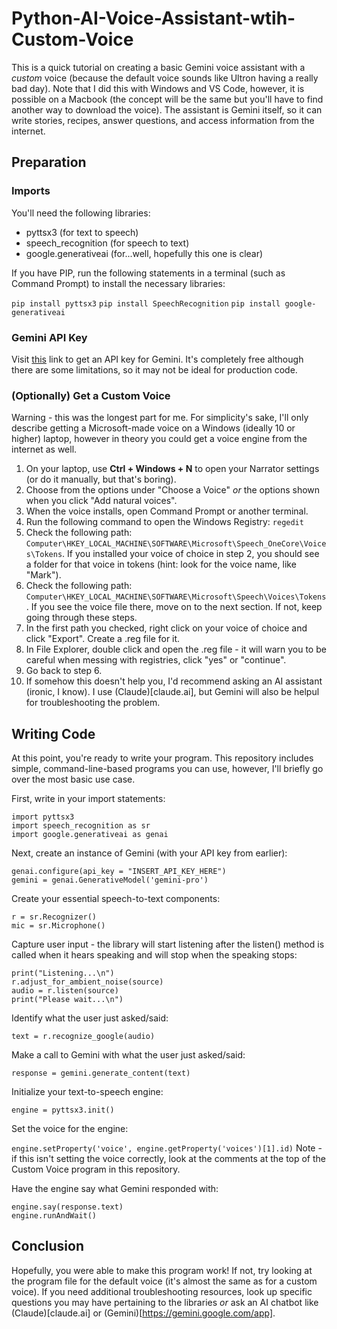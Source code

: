 # Python-AI-Voice-Assistant-wtih-Custom-Voice

This is a quick tutorial on creating a basic Gemini voice assistant with a *custom* voice (because the default voice sounds like Ultron having a really bad day). Note that I did this with Windows and VS Code, however, it is possible on a Macbook (the concept will be the same but you'll have to find another way to download the voice). The assistant is Gemini itself, so it can write stories, recipes, answer questions, and access information from the internet.

## Preparation

### Imports

You'll need the following libraries:
- pyttsx3 (for text to speech)
- speech_recognition (for speech to text)
- google.generativeai (for...well, hopefully this one is clear)

If you have PIP, run the following statements in a terminal (such as Command Prompt) to install the necessary libraries:

`pip install pyttsx3`
`pip install SpeechRecognition`
`pip install google-generativeai`


### Gemini API Key

Visit [this](https://aistudio.google.com/app/apikey) link to get an API key for Gemini. It's completely free although there are some limitations, so it may not be ideal for production code.

### (Optionally) Get a Custom Voice

Warning - this was the longest part for me. For simplicity's sake, I'll only describe getting a Microsoft-made voice on a Windows (ideally 10 or higher) laptop, however in theory you could get a voice engine from the internet as well.

1. On your laptop, use **Ctrl + Windows + N** to open your Narrator settings (or do it manually, but that's boring).
2. Choose from the options under "Choose a Voice" *or* the options shown when you click "Add natural voices".
3. When the voice installs, open Command Prompt or another terminal.
4. Run the following command to open the Windows Registry: `regedit`
5. Check the following path: `Computer\HKEY_LOCAL_MACHINE\SOFTWARE\Microsoft\Speech_OneCore\Voices\Tokens`. If you installed your voice of choice in step 2, you should see a folder for that voice in tokens (hint: look for the voice name, like "Mark").
6. Check the following path: `Computer\HKEY_LOCAL_MACHINE\SOFTWARE\Microsoft\Speech\Voices\Tokens`. If you see the voice file there, move on to the next section. If not, keep going through these steps.
7. In the first path you checked, right click on your voice of choice and click "Export". Create a .reg file for it.
8. In File Explorer, double click and open the .reg file - it will warn you to be careful when messing with registries, click "yes" or "continue".
9. Go back to step 6.
10. If somehow this doesn't help you, I'd recommend asking an AI assistant (ironic, I know). I use (Claude)[claude.ai], but Gemini will also be helpul for troubleshooting the problem.

## Writing Code

At this point, you're ready to write your program. This repository includes simple, command-line-based programs you can use, however, I'll briefly go over the most basic use case.

First, write in your import statements:

```
import pyttsx3
import speech_recognition as sr
import google.generativeai as genai
```

Next, create an instance of Gemini (with your API key from earlier):

```
genai.configure(api_key = "INSERT_API_KEY_HERE")
gemini = genai.GenerativeModel('gemini-pro')
```

Create your essential speech-to-text components:

```
r = sr.Recognizer()
mic = sr.Microphone()
```

Capture user input - the library will start listening after the listen() method is called when it hears speaking and will stop when the speaking stops:

```
print("Listening...\n")
r.adjust_for_ambient_noise(source)
audio = r.listen(source)
print("Please wait...\n")
```

Identify what the user just asked/said:

`text = r.recognize_google(audio)`

Make a call to Gemini with what the user just asked/said:

`response = gemini.generate_content(text)`

Initialize your text-to-speech engine:

`engine = pyttsx3.init()`

Set the voice for the engine:

`engine.setProperty('voice', engine.getProperty('voices')[1].id)`
Note - if this isn't setting the voice correctly, look at the comments at the top of the Custom Voice program in this repository.

Have the engine say what Gemini responded with:

```
engine.say(response.text)
engine.runAndWait()
```

## Conclusion

Hopefully, you were able to make this program work! If not, try looking at the program file for the default voice (it's almost the same as for a custom voice). If you need additional troubleshooting resources, look up specific questions you may have pertaining to the libraries *or* ask an AI chatbot like (Claude)[claude.ai] or (Gemini)[https://gemini.google.com/app].
